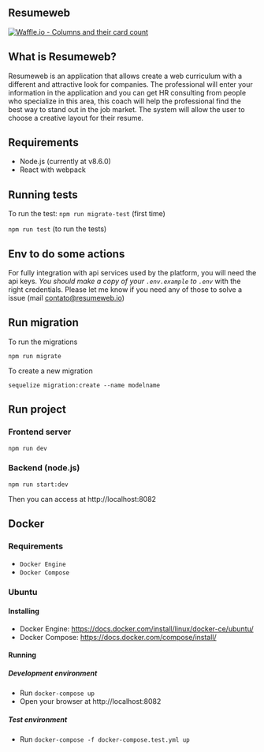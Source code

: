 ## Resumeweb

[![Waffle.io - Columns and their card count](https://badge.waffle.io/mthais/resumeweb.svg?columns=all)](https://waffle.io/mthais/resumeweb)

## What is Resumeweb?

Resumeweb is an application that allows create a web curriculum with a different and attractive look for companies.
The professional will enter your information in the application and you can get HR consulting from people who specialize in this area, this coach will help the professional find the best way to stand out in the job market. The system will allow the user to choose a creative layout for their resume.


## Requirements

* Node.js (currently at v8.6.0)
* React with webpack


## Running tests

To run the test: 
`npm run migrate-test` (first time)

`npm run test` (to run the tests)

## Env to do some actions

For fully integration with api services used by the platform, you will need the api keys. *You should make a copy of your `.env.example` to `.env`* with the right credentials. Please let me know if you need any of those to solve a issue (mail contato@resumeweb.io)


## Run migration

To run the migrations

`npm run migrate`

To create a new migration

`sequelize migration:create --name modelname`

## Run project
### Frontend server
`npm run dev`

### Backend (node.js)
`npm run start:dev`

Then you can access at http://localhost:8082

## Docker

### Requirements

- `Docker Engine`
- `Docker Compose`

### Ubuntu

#### Installing 
- Docker Engine: https://docs.docker.com/install/linux/docker-ce/ubuntu/
- Docker Compose: https://docs.docker.com/compose/install/

#### Running
##### Development environment 
- Run `docker-compose up`
- Open your browser at http://localhost:8082
##### Test environment
- Run `docker-compose -f docker-compose.test.yml up`

